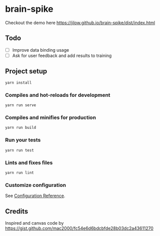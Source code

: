 # brain-spike

Checkout the demo here https://jilow.github.io/brain-spike/dist/index.html

## Todo

- [ ] Improve data binding usage
- [ ] Ask for user feedback and add results to training

## Project setup
```
yarn install
```

### Compiles and hot-reloads for development
```
yarn run serve
```

### Compiles and minifies for production
```
yarn run build
```

### Run your tests
```
yarn run test
```

### Lints and fixes files
```
yarn run lint
```

### Customize configuration
See [Configuration Reference](https://cli.vuejs.org/config/).

## Credits

Inspired and canvas code by https://gist.github.com/mac2000/fc54e6d6bdcbfde28b03dc2a43611270